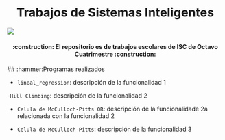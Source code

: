 <h1 align="center">Trabajos de Sistemas Inteligentes</h1>
   <p align="left">
   <img src="https://img.shields.io/badge/STATUS-EN%20DESAROLLO-green">
   </p>
<h4 align="center">
:construction: El repositorio es de trabajos escolares de ISC de Octavo Cuatrimestre :construction:
</h4>
## :hammer:Programas realizados

- `lineal_regression`: descripción de la funcionalidad 1

-`Hill Climbing`: descripción de la funcionalidad 2

- `Celula de McCulloch-Pitts OR`: descripción de la funcionalidade 2a relacionada con la funcionalidad 2

- `Celula de McCulloch-Pitts`: descripción de la funcionalidad 3
